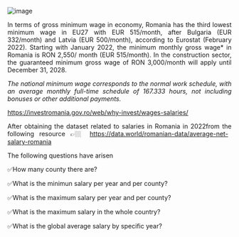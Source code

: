 ![image](https://github.com/celestevm/PortfolioProject/assets/136331936/8d7ae4bf-87aa-411f-b519-5c5c37c0bafb)

<div style="text-align: justify">
  
In terms of gross minimum wage in economy, Romania has the third lowest minimum wage in EU27 with EUR 515/month, after Bulgaria (EUR 332/month) and Latvia (EUR 500/month), according to Eurostat (February 2022).
Starting with January 2022, the minimum monthly gross wage* in Romania is RON 2,550/ month (EUR 515/month). In the construction sector, the guaranteed minimum gross wage of RON 3,000/month will apply until December 31, 2028.

*The national minimum wage corresponds to the normal work schedule, with an average monthly full-time schedule of 167.333 hours, not including bonuses or other additional payments.*

https://investromania.gov.ro/web/why-invest/wages-salaries/

After obtaining the dataset related to salaries in Romania in 2022from the following resource 👉🏼 https://data.world/romanian-data/average-net-salary-romania

The following questions have arisen

✅How many county there are?

✅What is the minimun salary per year and per county?

✅What is the maximum salary per year and per county?

✅What is the maximum salary in the whole country?

✅What is the global average salary  by specific year?

</div>
